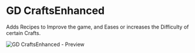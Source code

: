 # GD CraftsEnhanced
Adds Recipes to Improve the game, and Eases or increases the Difficulty of certain Crafts.

![GD CraftsEnhanced - Preview](https://static.wixstatic.com/media/31958c_04f0ed125e404a788ff21f8ac42b477b~mv2.jpg)



